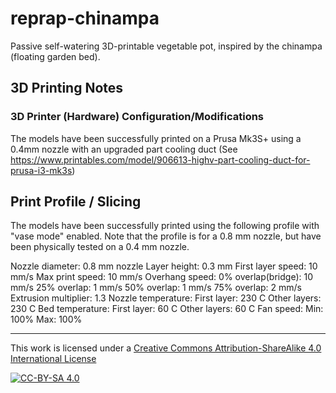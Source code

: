 # reprap-chinampa

Passive self-watering 3D-printable vegetable pot, inspired by the chinampa (floating garden bed).

## 3D Printing Notes

### 3D Printer (Hardware) Configuration/Modifications

The models have been successfully printed on a Prusa Mk3S+ using a 0.4mm nozzle with an upgraded part cooling duct (See https://www.printables.com/model/906613-highv-part-cooling-duct-for-prusa-i3-mk3s)

## Print Profile / Slicing

The models have been successfully printed using the following profile with "vase mode" enabled. Note that the profile is for a 0.8 mm nozzle, but have been physically tested on a 0.4 mm nozzle.

Nozzle diameter: 0.8 mm nozzle
Layer height: 0.3 mm
First layer speed: 10 mm/s
Max print speed: 10 mm/s
Overhang speed:
    0% overlap(bridge): 10 mm/s
    25% overlap: 1 mm/s
    50% overlap: 1 mm/s
    75% overlap: 2 mm/s
Extrusion multiplier: 1.3
Nozzle temperature:
    First layer: 230 C
    Other layers: 230 C
Bed temperature:
    First layer: 60 C
    Other layers: 60 C
Fan speed:
    Min: 100%
    Max: 100%

---
This work is licensed under a [Creative Commons Attribution-ShareAlike 4.0 International License](https://creativecommons.org/licenses/by-sa/4.0/)

[![CC-BY-SA 4.0](https://licensebuttons.net/l/by-sa/4.0/88x31.png)](https://creativecommons.org/licenses/by-sa/4.0/)

